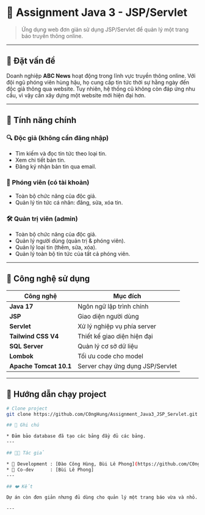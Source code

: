 # 📰 Assignment Java 3 - JSP/Servlet

> Ứng dụng web đơn giản sử dụng JSP/Servlet để quản lý một trang báo truyền thông online.

---

## 🧩 Đặt vấn đề

Doanh nghiệp **ABC News** hoạt động trong lĩnh vực truyền thông online. Với đội ngũ phóng viên hùng hậu, họ cung cấp tin tức thời sự hằng ngày đến độc giả thông qua website. Tuy nhiên, hệ thống cũ không còn đáp ứng nhu cầu, vì vậy cần xây dựng một website mới hiện đại hơn.

---

## 🚀 Tính năng chính

### 🔍 Độc giả (không cần đăng nhập)

- Tìm kiếm và đọc tin tức theo loại tin.
- Xem chi tiết bản tin.
- Đăng ký nhận bản tin qua email.

### 📝 Phóng viên (có tài khoản)

- Toàn bộ chức năng của độc giả.
- Quản lý tin tức cá nhân: đăng, sửa, xóa tin.

### 🛠️ Quản trị viên (admin)

- Toàn bộ chức năng của độc giả.
- Quản lý người dùng (quản trị & phóng viên).
- Quản lý loại tin (thêm, sửa, xóa).
- Quản lý toàn bộ tin tức của tất cả phóng viên.

---

## 🧱 Công nghệ sử dụng

| Công nghệ             | Mục đích                           |
|-----------------------|------------------------------------|
| **Java 17**           | Ngôn ngữ lập trình chính           |
| **JSP**               | Giao diện người dùng               |
| **Servlet**           | Xử lý nghiệp vụ phía server        |
| **Tailwind CSS V4**   | Thiết kế giao diện hiện đại        |
| **SQL Server**        | Quản lý cơ sở dữ liệu              |
| **Lombok**            | Tối ưu code cho model              |
| **Apache Tomcat 10.1**| Server chạy ứng dụng JSP/Servlet   |

---

## 🚀 Hướng dẫn chạy project

```bash
# Clone project
git clone https://github.com/C0ngHung/Assignment_Java3_JSP_Servlet.git

## 📌 Ghi chú

* Đảm bảo database đã tạo các bảng đầy đủ các bảng.
---

## 🧑‍💻 Tác giả

* 🧠 Development : [Đào Công Hùng, Bùi Lê Phong](https://github.com/C0ngHung)
* 🧠 Co-dev      : [Bùi Lê Phong]
---

## ❤️ Kết

Dự án còn đơn giản nhưng đủ dùng cho quản lý một trang báo vừa và nhỏ. Mong được đóng góp thêm để phát triển thêm tính năng như:

---
